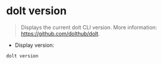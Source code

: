# dolt version

> Displays the current dolt CLI version.
> More information: <https://github.com/dolthub/dolt>.

- Display version:

`dolt version`
